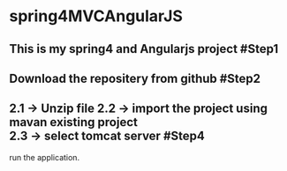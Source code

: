 # spring4MVCAngularJS
This is my spring4 and Angularjs project 
#Step1
-------------------------------------------------------------------------------
Download the repositery from github
#Step2
-------------------------------------------------------------------------------
2.1 -> Unzip file
2.2 -> import the project using mavan existing project  
2.3 -> select tomcat server 
#Step4 
------------------------------------------------------------------------------
run the application.
